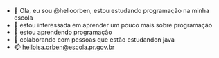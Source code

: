 - 👋 Ola, eu sou @helloorben, estou estudando programação na minha escola
- 👀 estou interessada em aprender um pouco mais sobre programação
- 🌱 estou aprendendo programaçâo
- 💞️ colaborando com pessoas que estão estudandon java
- 📫 helloisa.orben@escola.pr.gov.br

<!---
helloorben/helloorben is a ✨ special ✨ repository because its `README.md` (this file) appears on your GitHub profile.
You can click the Preview link to take a look at your changes.
--->
